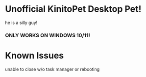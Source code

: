 # Unofficial KinitoPet Desktop Pet!
he is a silly guy!

### ONLY WORKS ON WINDOWS 10/11!

# Known Issues
unable to close w/o task manager or rebooting

